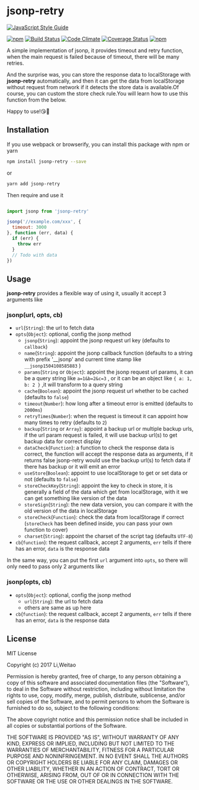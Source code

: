 # jsonp-retry

[![JavaScript Style Guide](https://cdn.rawgit.com/standard/standard/master/badge.svg)](https://github.com/standard/standard)

[![npm](https://img.shields.io/npm/v/jsonp-retry.svg?style=flat-square)](https://www.npmjs.com/package/jsonp-retry)
[![Build Status](https://img.shields.io/travis/luckyadam/jsonp-retry.svg?style=flat-square)](https://travis-ci.org/luckyadam/jsonp-retry)
[![Code Climate](https://img.shields.io/codeclimate/github/luckyadam/jsonp-retry.svg?style=flat-square)](https://codeclimate.com/github/luckyadam/jsonp-retry)
[![Coverage Status](https://img.shields.io/coveralls/luckyadam/jsonp-retry.svg?style=flat-square)](https://coveralls.io/github/luckyadam/jsonp-retry?branch=master)
[![npm](https://img.shields.io/npm/dw/jsonp-retry.svg?style=flat-square)](https://www.npmjs.com/package/jsonp-retry)

A simple implementation of jsonp, it provides timeout and retry function, when the main request is failed because of timeout, there will be many retries.

And the surprise was, you can store the response data to localStorage with **jsonp-retry** automatically, and then it can get the data from localStorage without request from network if it detects the store data is available.Of course, you can custom the store check rule.You will learn how to use this function from the below.

Happy to use!😘🤡

## Installation

If you use webpack or browserify, you can install this package with npm or yarn

``` bash
npm install jsonp-retry --save
```

or

``` bash
yarn add jsonp-retry
```

Then require and use it

```javascript

import jsonp from 'jsonp-retry'

jsonp('//example.com/xxx', {
  timeout: 3000
}, function (err, data) {
  if (err) {
    throw err
  }
  // Todo with data
})
```

## Usage

**jsonp-retry** provides a flexible way of using it, usually it accept 3 arguments like

### jsonp(url, opts, cb)

* `url`(`String`): the url to fetch data
* `opts`(`Object`): optional, config the jsonp method
  * `jsonp`(`String`): appoint the jsonp request url key (defaults to `callback`)
  * `name`(`String`): appoint the jsonp callback function (defaults to a string with prefix '__jsonp' and current time stamp like `__jsonp1504108585883` )
  * `params`(`String` or `Object`): appoint the jsonp request url params, it can be a query string like `a=1&b=2&c=3` , or it can be an object like `{ a: 1, b: 2 }` ,it will transform to a query string
  * `cache`(`Boolean`): appoint the jsonp request url whether to be cached (defaults to `false`)
  * `timeout`(`Number`): how long after a timeout error is emitted (defaults to `2000ms`)
  * `retryTimes`(`Number`): when the request is timeout it can appoint how many times to retry (defaults to `2`)
  * `backup`(`String` or `Array`): appoint a backup url or multiple backup urls, if the url param request is failed, it will use backup url(s) to get backup data for correct display
  * `dataCheck`(`Function`): a function to check the response data is correct, the function will accept the response data as arguments, if it returns false jsonp-retry would use the backup url(s) to fetch data if there has backup or it will emit an error
  * `useStore`(`Boolean`): appoint to use localStorage to get or set data or not (defaults to `false`)
  * `storeCheckKey`(`String`): appoint the key to check in store, it is generally a field of the data which get from localStorage, with it we can get something like version of the data
  * `storeSign`(`String`): the new data version, you can compare it with the old version of the data in localStorage
  * `storeCheck`(`Function`): check the data from localStorage if correct (`storeCheck` has been defined inside, you can pass your own function to cover)
  * `charset`(`String`): appoint the charset of the script tag (defaults `UTF-8`)
* `cb`(`function`): the request callback, accept 2 arguments, `err` tells if there has an error, `data` is the response data

In the same way, you can put the first `url` argument into `opts`, so there will only need to pass only 2 arguments like

### jsonp(opts, cb)

* `opts`(`Object`): optional, config the jsonp method
  * `url`(`String`): the url to fetch data
  * others are same as up here
* `cb`(`function`): the request callback, accept 2 arguments, `err` tells if there has an error, `data` is the response data

## License

MIT License

Copyright (c) 2017 Li,Weitao

Permission is hereby granted, free of charge, to any person obtaining a copy
of this software and associated documentation files (the "Software"), to deal
in the Software without restriction, including without limitation the rights
to use, copy, modify, merge, publish, distribute, sublicense, and/or sell
copies of the Software, and to permit persons to whom the Software is
furnished to do so, subject to the following conditions:

The above copyright notice and this permission notice shall be included in all
copies or substantial portions of the Software.

THE SOFTWARE IS PROVIDED "AS IS", WITHOUT WARRANTY OF ANY KIND, EXPRESS OR
IMPLIED, INCLUDING BUT NOT LIMITED TO THE WARRANTIES OF MERCHANTABILITY,
FITNESS FOR A PARTICULAR PURPOSE AND NONINFRINGEMENT. IN NO EVENT SHALL THE
AUTHORS OR COPYRIGHT HOLDERS BE LIABLE FOR ANY CLAIM, DAMAGES OR OTHER
LIABILITY, WHETHER IN AN ACTION OF CONTRACT, TORT OR OTHERWISE, ARISING FROM,
OUT OF OR IN CONNECTION WITH THE SOFTWARE OR THE USE OR OTHER DEALINGS IN THE
SOFTWARE.
